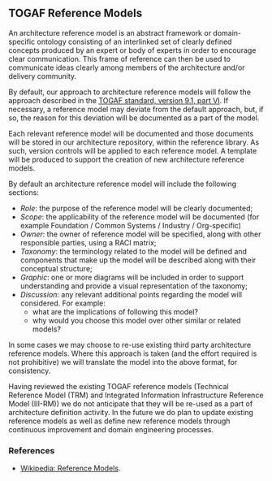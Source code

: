 ## TOGAF Reference Models

An architecture reference model is an abstract framework or domain-specific ontology consisting of an interlinked set of clearly defined concepts produced by an expert or body of experts in order to encourage clear communication. This frame of reference can then be used to communicate ideas clearly among members of the architecture and/or delivery community.

By default, our approach to architecture reference models will follow the approach described in the [TOGAF standard, version 9.1, part VI](http://pubs.opengroup.org/architecture/togaf9-doc/arch/toc-pt6.html). If necessary, a reference model may deviate from the default approach, but, if so, the reason for this deviation will be documented as a part of the model.

Each relevant reference model will be documented and those documents will be stored in our architecture repository, within the reference library. As such, version controls will be applied to each reference model. A template will be produced to support the creation of new architecture reference models.

By default an architecture reference model will include the following sections:

- *Role*: the purpose of the reference model will be clearly documented;
- *Scope*: the applicability of the reference model will be documented (for example Foundation / Common Systems / Industry / Org-specific)
- *Owner*: the owner of reference model will be specified, along with other responsible parties, using a RACI matrix;
- *Taxonomy*: the terminology related to the model will be defined and components that make up the model will be described along with their conceptual structure;
- *Graphic*: one or more diagrams will be included in order to support understanding and provide a visual representation of the taxonomy;
- *Discussion*: any relevant additional points regarding the model will considered. For example:
    - what are the implications of following this model?
    - why would you choose this model over other similar or related models?

In some cases we may choose to re-use existing third party architecture reference models. Where this approach is taken (and the effort required is not prohibitive) we will translate the model into the above format, for consistency.

Having reviewed the existing TOGAF reference models (Technical Reference Model (TRM) and Integrated Information Infrastructure Reference Model (III-RM)) we do not anticipate that they will be re-used as a part of architecture definition activity. In the future we do plan to update existing reference models as well as define new reference models through continuous improvement and domain engineering processes.

### References

- [Wikipedia: Reference Models](https://en.wikipedia.org/wiki/Reference_model).
